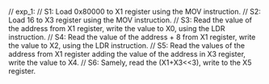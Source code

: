 // exp_1:
// S1: Load 0x80000 to X1 register using the MOV instruction.
// S2: Load 16 to X3 register using the MOV instruction.
// S3: Read the value of the address from X1 register, write the value to X0, using the LDR instruction.
// S4: Read the value of the address + 8 from X1 register, write the value to X2, using the LDR instruction.
// S5: Read the values of the address from X1 register adding the value of the address in X3 register, write the value to X4.
// S6: Samely, read the (X1+X3<<3), write to the X5 register.
